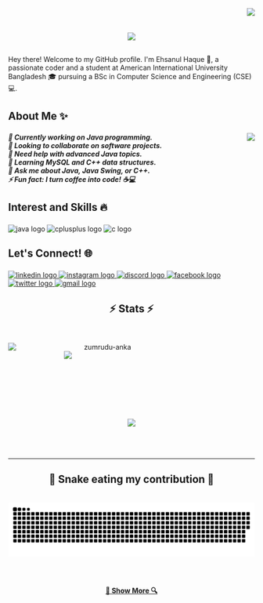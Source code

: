 <img align="right" src="https://komarev.com/ghpvc/?username=ehsanulHaqueSiam&style=flat-square">

<h1 align="center">
  <a href="https://git.io/typing-svg">
    <img src="https://readme-typing-svg.herokuapp.com/?lines=Hey+👋;What's+poppin'!?;+Myself+Ehsanul+Haque!;&center=true&size=30">
  </a>
</h1>


###

<p align="left">Hey there! Welcome to my GitHub profile. I'm Ehsanul Haque 👋, a passionate coder and a student at American International University Bangladesh 🎓 pursuing a BSc in Computer Science and Engineering (CSE) 💻.</p>

###

<h2 align="left">About Me ✨</h3>

###

<img align="right" height="200" src="https://i.imgflip.com/7m4wl6.gif"  />

###

<h5 align="left">🔭 Currently working on Java programming.<br>👯 Looking to collaborate on software projects.<br>🤝 Need help with advanced Java topics.<br>🌱 Learning MySQL and C++ data structures.<br>💬 Ask me about Java, Java Swing, or C++.<br>⚡ Fun fact: I turn coffee into code! ☕💻</h5>

###

<h2 align="left">Interest and Skills 🔥</h4>

###

<div align="left">
  <img src="https://cdn.jsdelivr.net/gh/devicons/devicon/icons/java/java-original.svg" height="30" width="42" alt="java logo"  />
  <img src="https://cdn.jsdelivr.net/gh/devicons/devicon/icons/cplusplus/cplusplus-original.svg" height="30" width="42" alt="cplusplus logo"  />
  <img src="https://cdn.jsdelivr.net/gh/devicons/devicon/icons/c/c-original.svg" height="30" width="42" alt="c logo"  />
</div>

###

<h2 align="left">Let's Connect! 🌐</h4>

###

<div align="left">
  <a href="https://www.linkedin.com/in/ehsanulhaquesiam/" target="_blank">
    <img src="https://img.shields.io/static/v1?message=LinkedIn&logo=linkedin&label=&color=0077B5&logoColor=white&labelColor=&style=for-the-badge" height="35" alt="linkedin logo"  />
  </a>
  <a href="https://www.instagram.com/siam_2111/" target="_blank">
    <img src="https://img.shields.io/static/v1?message=Instagram&logo=instagram&label=&color=E4405F&logoColor=white&labelColor=&style=for-the-badge" height="35" alt="instagram logo"  />
  </a>
  <a href="https://discordapp.com/users/193079655811514369" target="_blank">
    <img src="https://img.shields.io/static/v1?message=Discord&logo=discord&label=&color=7289DA&logoColor=white&labelColor=&style=for-the-badge" height="35" alt="discord logo"  />
  </a>
  <a href="https://www.facebook.com/ehsanul.haque.siam" target="_blank">
    <img src="https://img.shields.io/static/v1?message=Facebook&logo=facebook&label=&color=1877F2&logoColor=white&labelColor=&style=for-the-badge" height="35" alt="facebook logo"  />
  </a>
  <a href="https://twitter.com/mdehaquesiam" target="_blank">
    <img src="https://img.shields.io/static/v1?message=Twitter&logo=twitter&label=&color=1DA1F2&logoColor=white&labelColor=&style=for-the-badge" height="35" alt="twitter logo"  />
  </a>
  <a href="ehsanul.siamdev@gmail.com" target="_blank">
    <img src="https://img.shields.io/static/v1?message=Gmail&logo=gmail&label=&color=D14836&logoColor=white&labelColor=&style=for-the-badge" height="35" alt="gmail logo"  />
  </a>
</div>

###

<h2 align="center">⚡ Stats ⚡</h2>
<br>
<p align=center>
  <div align=center>
    <a href="https://github.com/denvercoder1/github-readme-streak-stats" title="Go to Source">
      <img align="left" width=390 src="https://github-stats-alpha.vercel.app/api?username=EhsanulHaqueSiam&cc=282a36&tc=edede7&ic=ff6e96&bc=dddbdb" alt="zumrudu-anka" />
    </a>
    <a href="https://github.com/anuraghazra/github-readme-stats" title="Go to Source">
      <img align="right" width=390 src="https://github-readme-stats.vercel.app/api/top-langs?username=EhsanulHaqueSiam&locale=en&hide_title=false&layout=compact&card_width=320&langs_count=5&theme=dracula&hide_border=false&order=2" />
    </a>
  </div>
  <br><br><br><br><br><br><br><br><br>
  <div align=center>
    <a href="https://github.com/anuraghazra/github-readme-stats">
      <img width=325 align="center" src="https://streak-stats.demolab.com?user=EhsanulHaqueSiam&locale=en&mode=daily&theme=dracula&hide_border=false&border_radius=5&order=3" />
    </a>
  </div>
  <br>
  <br>
  <br>
</p>

<hr>

###

<div align="center">
  <h2>🐍 Snake eating my contribution 🐍</h2>
  <br>
  <img alt="snake eating my contribution" src="https://github.com/EhsanulHaqueSiam/EhsanulHaqueSiam/blob/output/github-contribution-grid-snake.svg">
  <br>
  <br>
  <br>
</div>

###

<h4 align="center">
  <a href="https://github.com/EhsanulHaqueSiam?tab=repositories" title="Show Repositories">🔎 Show More 🔍</a>
</h4>

###
